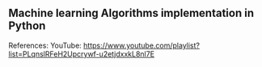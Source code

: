 ## Machine learning Algorithms implementation in Python
References: YouTube: https://www.youtube.com/playlist?list=PLqnslRFeH2Upcrywf-u2etjdxxkL8nl7E

